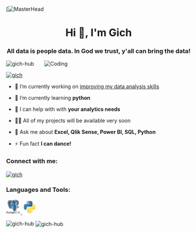 [![MasterHead](https://www.shutterstock.com/image-vector/infographics-charts-graphics-diagrams-on-260nw-177377594.jpg)

<h1 align="center">Hi 👋, I'm Gich</h1>
<h3 align="center">All data is people data. In God we trust, y'all can bring the data!</h3>
<img align="right" alt="Coding" width="400" src="https://uploads-ssl.webflow.com/5c19100c2b50073e6ee69da1/60d35967a853a1b14851703b_All%20the%20data%20(1).gif">

<p align="left"> <img src="https://komarev.com/ghpvc/?username=gich-hub&label=Profile%20views&color=0e75b6&style=flat" alt="gich-hub" /> </p>

<p align="left"> <a href="https://twitter.com/gich" target="blank"><img src="https://img.shields.io/twitter/follow/gich?logo=twitter&style=for-the-badge" alt="gich" /></a> </p>

- 🔭 I’m currently working on [improving my data analysis skills](https://github.com/gich-hub)

- 🌱 I’m currently learning **python**

- 🤝 I can help with with **your analytics needs**

- 👨‍💻 All of my projects will be available very soon

- 💬 Ask me about **Excel, Qlik Sense, Power BI, SQL, Python**

- ⚡ Fun fact **I can dance!**

<h3 align="left">Connect with me:</h3>
<p align="left">
<a href="https://twitter.com/gich" target="blank"><img align="center" src="https://raw.githubusercontent.com/rahuldkjain/github-profile-readme-generator/master/src/images/icons/Social/twitter.svg" alt="gich" height="30" width="40" /></a>
</p>

<h3 align="left">Languages and Tools:</h3>
<p align="left"> <a href="https://www.microsoft.com/en-us/sql-server" target="_blank" rel="noreferrer"> <img src="https://raw.githubusercontent.com/devicons/devicon/master/icons/postgresql/postgresql-original-wordmark.svg" alt="postgresql" width="40" height="40"/> </a> <a href="https://www.python.org" target="_blank" rel="noreferrer"> <img src="https://raw.githubusercontent.com/devicons/devicon/master/icons/python/python-original.svg" alt="python" width="40" height="40"/> </a> </p>

<p><img align="left" src="https://github-readme-stats.vercel.app/api/top-langs?username=gich-hub&show_icons=true&locale=en&layout=compact" alt="gich-hub" /></p>

<p>&nbsp;<img align="center" src="https://github-readme-stats.vercel.app/api?username=gich-hub&show_icons=true&locale=en" alt="gich-hub" /></p>
